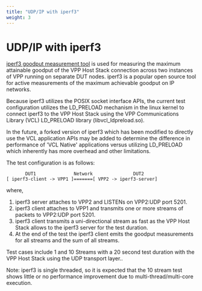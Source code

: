 ```yaml
---
title: "UDP/IP with iperf3"
weight: 3
---
```


# UDP/IP with iperf3

[iperf3 goodput measurement tool](https://github.com/esnet/iperf)
is used for measuring the maximum attainable goodput of the VPP Host
Stack connection across two instances of VPP running on separate DUT
nodes. iperf3 is a popular open source tool for active measurements
of the maximum achievable goodput on IP networks.

Because iperf3 utilizes the POSIX socket interface APIs, the current
test configuration utilizes the LD_PRELOAD mechanism in the linux
kernel to connect iperf3 to the VPP Host Stack using the VPP
Communications Library (VCL) LD_PRELOAD library (libvcl_ldpreload.so).

In the future, a forked version of iperf3 which has been modified to
directly use the VCL application APIs may be added to determine the
difference in performance of 'VCL Native' applications versus utilizing
LD_PRELOAD which inherently has more overhead and other limitations.

The test configuration is as follows:

           DUT1              Network               DUT2
    [ iperf3-client -> VPP1 ]=======[ VPP2 -> iperf3-server]

where,

1. iperf3 server attaches to VPP2 and LISTENs on VPP2:UDP port 5201.
2. iperf3 client attaches to VPP1 and transmits one or more streams
   of packets to VPP2:UDP port 5201.
3. iperf3 client transmits a uni-directional stream as fast as the
   VPP Host Stack allows to the iperf3 server for the test duration.
4. At the end of the test the iperf3 client emits the goodput
   measurements for all streams and the sum of all streams.

Test cases include 1 and 10 Streams with a 20 second test duration
with the VPP Host Stack using the UDP transport layer..

Note: iperf3 is single threaded, so it is expected that the 10 stream
test shows little or no performance improvement due to
multi-thread/multi-core execution.

